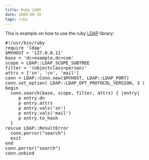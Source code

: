 ```yaml
---
title: Ruby LDAP
date: 2009-08-30
tags: ruby
---
```

This is example on how to use the ruby [LDAP][ldaplink] library:

<pre class="sh_ruby">
#!/usr/bin/ruby
require 'ldap'
$MYHOST = '127.0.0.11'
base = 'dc=example,dc=com'
scope = LDAP::LDAP_SCOPE_SUBTREE
filter = '(objectclass=person)'
attrs = ['sn', 'cn', 'mail']
conn = LDAP::Conn.new($MYHOST, LDAP::LDAP_PORT)
conn.set_option( LDAP::LDAP_OPT_PROTOCOL_VERSION, 3 )
begin
  conn.search(base, scope, filter, attrs) { |entry|
     p entry.dn
     p entry.attrs
     p entry.vals('sn')
     p entry.vals('mail')
     p entry.to_hash
  }
rescue LDAP::ResultError
  conn.perror("search")
  exit
end
conn.perror("search")
conn.unbind
</pre>

[ldaplink]: http://www.docunext.com/wiki/LDAP

